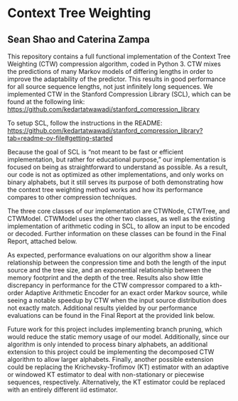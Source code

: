 # Context Tree Weighting
## Sean Shao and Caterina Zampa

This repository contains a full functional implementation of the Context Tree Weighting (CTW) compression algorithm, coded in Python 3.
CTW mixes the predictions of many Markov models of differing lengths in order to improve the adaptability of the predictor. This results in good performance for all source sequence lengths, not just infinitely long sequences.
We implemented CTW in the Stanford Compression Library (SCL), which can be found at the following link: https://github.com/kedartatwawadi/stanford_compression_library

To setup SCL, follow the instructions in the README: https://github.com/kedartatwawadi/stanford_compression_library?tab=readme-ov-file#getting-started

Because the goal of SCL is “not meant to be fast or efficient implementation, but rather for educational purpose,” our implementation is focused on being as straightforward to understand as possible. As a result, our code is not as optimized as other implementations, and only works on binary alphabets, but it still serves its purpose of both demonstrating how the context tree weighting method works and how its performance compares to other compression techniques. 

The three core classes of our implementation are CTWNode, CTWTree, and CTWModel. CTWModel uses the other two classes, as well as the existing implementation of arithmetic coding in SCL, to allow an input to be encoded or decoded. Further information on these classes can be found in the Final Report, attached below. 

As expected, performance evaluations on our algorithm show a linear relationship between the conpression time and both the length of the input source and the tree size, and an exponential relationship between the memory footprint and the depth of the tree. Results also show little discrepancy in performance for the CTW compressor compared to a kth-order Adaptive Arithmetic Encoder for an exact order Markov source, while seeing a notable speedup by CTW when the input source distribution does not exactly match. Additional results yielded by our performance evaluations can be found in the Final Report at the provided link below.  

Future work for this project includes implementing branch pruning, which would reduce the static memory usage of our model. Additionally, since our algorithm is only intended to process binary alphabets, an additional extension to this project could be implementing the decomposed CTW algorithm to allow larger alphabets. Finally, another possible extension could be replacing the Krichevsky-Trofimov (KT) estimator with an adaptive or windowed KT estimator to deal with non-stationary or piecewise sequences, respectively. Alternatively, the KT estimator could be replaced with an entirely different iid estimator.